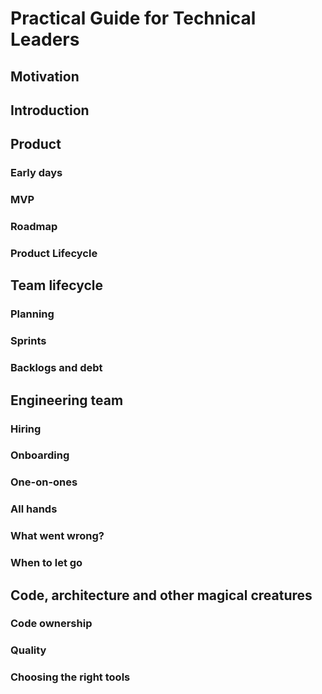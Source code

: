 # Practical Guide for Technical Leaders

## Motivation

## Introduction

## Product

### Early days

### MVP

### Roadmap

### Product Lifecycle

## Team lifecycle

### Planning

### Sprints

### Backlogs and debt

## Engineering team

### Hiring

### Onboarding

### One-on-ones

### All hands

### What went wrong?

### When to let go

## Code, architecture and other magical creatures

### Code ownership

### Quality

### Choosing the right tools
